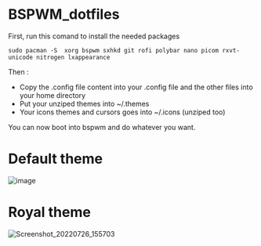 # BSPWM_dotfiles
First, run this comand to install the needed packages 
```
sudo pacman -S  xorg bspwm sxhkd git rofi polybar nano picom rxvt-unicode nitrogen lxappearance
```
Then : 
- Copy the .config file content into your .config file and the other files into your home directory
- Put your unziped themes into ~/.themes 
- Your icons themes and cursors goes into ~/.icons (unziped too)

You can now boot into bspwm and do whatever you want.
# Default theme
![image](https://user-images.githubusercontent.com/98690904/180974818-32eaa896-73c7-4840-a8b7-8290ad0881bd.png)

# Royal theme
![Screenshot_20220726_155703](https://user-images.githubusercontent.com/98690904/181024100-478b3636-3a29-4dab-b241-3c7bc9fbdd09.png)
